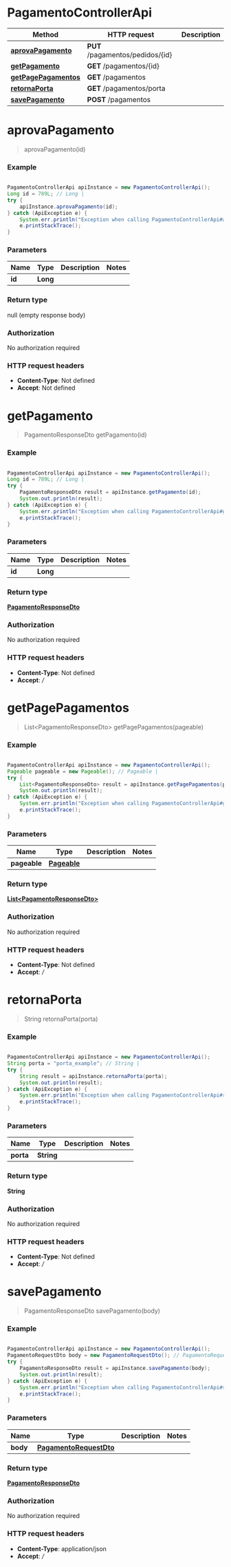 # PagamentoControllerApi

Method | HTTP request | Description
------------- | ------------- | -------------
[**aprovaPagamento**](PagamentoControllerApi.md#aprovaPagamento) | **PUT** /pagamentos/pedidos/{id} | 
[**getPagamento**](PagamentoControllerApi.md#getPagamento) | **GET** /pagamentos/{id} | 
[**getPagePagamentos**](PagamentoControllerApi.md#getPagePagamentos) | **GET** /pagamentos | 
[**retornaPorta**](PagamentoControllerApi.md#retornaPorta) | **GET** /pagamentos/porta | 
[**savePagamento**](PagamentoControllerApi.md#savePagamento) | **POST** /pagamentos | 

<a name="aprovaPagamento"></a>
# **aprovaPagamento**
> aprovaPagamento(id)



### Example
```java

PagamentoControllerApi apiInstance = new PagamentoControllerApi();
Long id = 789L; // Long | 
try {
    apiInstance.aprovaPagamento(id);
} catch (ApiException e) {
    System.err.println("Exception when calling PagamentoControllerApi#aprovaPagamento");
    e.printStackTrace();
}
```

### Parameters

Name | Type | Description  | Notes
------------- | ------------- | ------------- | -------------
 **id** | **Long**|  |

### Return type

null (empty response body)

### Authorization

No authorization required

### HTTP request headers

 - **Content-Type**: Not defined
 - **Accept**: Not defined

<a name="getPagamento"></a>
# **getPagamento**
> PagamentoResponseDto getPagamento(id)



### Example
```java

PagamentoControllerApi apiInstance = new PagamentoControllerApi();
Long id = 789L; // Long | 
try {
    PagamentoResponseDto result = apiInstance.getPagamento(id);
    System.out.println(result);
} catch (ApiException e) {
    System.err.println("Exception when calling PagamentoControllerApi#getPagamento");
    e.printStackTrace();
}
```

### Parameters

Name | Type | Description  | Notes
------------- | ------------- | ------------- | -------------
 **id** | **Long**|  |

### Return type

[**PagamentoResponseDto**](PagamentoResponseDto.md)

### Authorization

No authorization required

### HTTP request headers

 - **Content-Type**: Not defined
 - **Accept**: */*

<a name="getPagePagamentos"></a>
# **getPagePagamentos**
> List&lt;PagamentoResponseDto&gt; getPagePagamentos(pageable)



### Example
```java

PagamentoControllerApi apiInstance = new PagamentoControllerApi();
Pageable pageable = new Pageable(); // Pageable | 
try {
    List<PagamentoResponseDto> result = apiInstance.getPagePagamentos(pageable);
    System.out.println(result);
} catch (ApiException e) {
    System.err.println("Exception when calling PagamentoControllerApi#getPagePagamentos");
    e.printStackTrace();
}
```

### Parameters

Name | Type | Description  | Notes
------------- | ------------- | ------------- | -------------
 **pageable** | [**Pageable**](.md)|  |

### Return type

[**List&lt;PagamentoResponseDto&gt;**](PagamentoResponseDto.md)

### Authorization

No authorization required

### HTTP request headers

 - **Content-Type**: Not defined
 - **Accept**: */*

<a name="retornaPorta"></a>
# **retornaPorta**
> String retornaPorta(porta)



### Example
```java

PagamentoControllerApi apiInstance = new PagamentoControllerApi();
String porta = "porta_example"; // String | 
try {
    String result = apiInstance.retornaPorta(porta);
    System.out.println(result);
} catch (ApiException e) {
    System.err.println("Exception when calling PagamentoControllerApi#retornaPorta");
    e.printStackTrace();
}
```

### Parameters

Name | Type | Description  | Notes
------------- | ------------- | ------------- | -------------
 **porta** | **String**|  |

### Return type

**String**

### Authorization

No authorization required

### HTTP request headers

 - **Content-Type**: Not defined
 - **Accept**: */*

<a name="savePagamento"></a>
# **savePagamento**
> PagamentoResponseDto savePagamento(body)



### Example
```java

PagamentoControllerApi apiInstance = new PagamentoControllerApi();
PagamentoRequestDto body = new PagamentoRequestDto(); // PagamentoRequestDto | 
try {
    PagamentoResponseDto result = apiInstance.savePagamento(body);
    System.out.println(result);
} catch (ApiException e) {
    System.err.println("Exception when calling PagamentoControllerApi#savePagamento");
    e.printStackTrace();
}
```

### Parameters

Name | Type | Description  | Notes
------------- | ------------- | ------------- | -------------
 **body** | [**PagamentoRequestDto**](PagamentoRequestDto.md)|  |

### Return type

[**PagamentoResponseDto**](PagamentoResponseDto.md)

### Authorization

No authorization required

### HTTP request headers

 - **Content-Type**: application/json
 - **Accept**: */*

